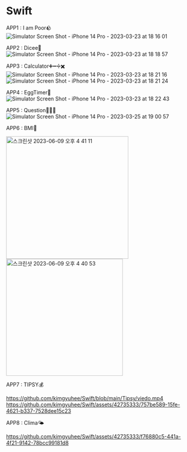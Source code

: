 # Swift

APP1 : I am Poor🪨
![Simulator Screen Shot - iPhone 14 Pro - 2023-03-23 at 18 16 01](https://user-images.githubusercontent.com/42735333/227157088-d56b81f4-835f-442c-b5ee-8a00fa3871f7.png)

APP2 : Dicee🎲
![Simulator Screen Shot - iPhone 14 Pro - 2023-03-23 at 18 18 57](https://user-images.githubusercontent.com/42735333/227157784-5f1ba1df-ab2d-45cf-bb51-17d9bde5338f.png)

APP3 : Calculator➕➖➗✖️
![Simulator Screen Shot - iPhone 14 Pro - 2023-03-23 at 18 21 16](https://user-images.githubusercontent.com/42735333/227158320-4efee1a0-38e4-4cc5-b6e8-3652e4d78b32.png)
![Simulator Screen Shot - iPhone 14 Pro - 2023-03-23 at 18 21 24](https://user-images.githubusercontent.com/42735333/227158347-cae6816a-fe80-4c90-bb0c-140459dc326d.png)

APP4 : EggTimer🥚
![Simulator Screen Shot - iPhone 14 Pro - 2023-03-23 at 18 22 43](https://user-images.githubusercontent.com/42735333/227158711-8ff7d36c-0980-47a1-92b3-0352a53196a4.png)

APP5 : Question🙋🏻‍♀️
![Simulator Screen Shot - iPhone 14 Pro - 2023-03-25 at 19 00 57](https://user-images.githubusercontent.com/42735333/227710493-d355b2b6-7742-495d-b0bc-5cd8802721d8.png)



APP6 : BMI🐽


<img width="330" alt="스크린샷 2023-06-09 오후 4 41 11" src="https://github.com/kimgyuhee/Swift/assets/42735333/0a6e778f-eca6-478b-8612-76ccf143dd69">
<img width="315" alt="스크린샷 2023-06-09 오후 4 40 53" src="https://github.com/kimgyuhee/Swift/assets/42735333/babceccd-ea21-4457-b287-6926df00d022">


APP7 : TIPSY💰

https://github.com/kimgyuhee/Swift/blob/main/Tipsy/viedo.mp4
https://github.com/kimgyuhee/Swift/assets/42735333/757be589-15fe-4621-b337-7528dee15c23


APP8 : Clima🌤️

https://github.com/kimgyuhee/Swift/assets/42735333/f76880c5-441a-4f21-9142-78bcc99181d8


